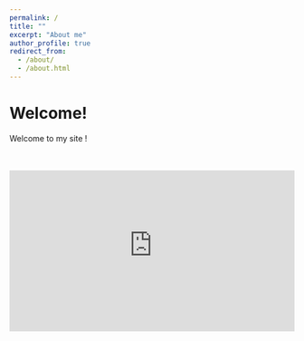 ```yaml
---
permalink: /
title: ""
excerpt: "About me"
author_profile: true
redirect_from: 
  - /about/
  - /about.html
---
```





# Welcome!

Welcome to my site !

<!-- I am Cao Thang Nguyen, a PhD candidate in Computational Mechanics at Ulsan National Institute of Science & Technology (UNIST). 


I am one of the populace interested in Computational Solid Mechanics which focuses on the atomistic scale, coarse-grained dynamics and rare event.-->



<!-- I am a PhD student in Computer Vision and Machine Learning in the [IMAGINE team](http://imagine.enpc.fr/) of [Ecole des Ponts Paristech](http://www.enpc.fr/) in Paris. I am working on 3D Scene Understanding from images under the supervision of [Prof. Vincent Lepetit](http://imagine.enpc.fr/~lepetitv/), with a current focus on Monocular 3D Geometry Estimation, which aims to predict a geometric representation of a 3D scene given a single image. 

I received a MRes degree in [Mathematics, Vision, and Learning (MVA)](http://math.ens-paris-saclay.fr/version-francaise/formations/master-mva/) from [ENS Paris-Saclay](http://ens-paris-saclay.fr/). Before that, I obtained joint MS degrees from [Imperial College London](https://www.imperial.ac.uk/) and [Institut d'Optique Graduate School Paristech](https://www.institutoptique.fr/) in Optics, Physics and Signal Processing. 

*I am organizing weekly seminars on Wednesdays, please reach out to me at michael.ramamonjisoa[at]enpc[dot]fr if you wish to present your work to Imagine's students, and permanent researchers.* -->


<!-- # News
- 01/2022: Something ... -->




<!-- ### [Publications](https://thangckt.github.io/404)                (https://thangckt.github.io/publications)  -->

<br>
<br>
<div style="position:relative;padding-bottom:56.25%;">    
<iframe src="https://www.youtube-nocookie.com/embed/USElnzr6cNE"
        style="width:100%;height:100%;position:absolute;left:0px;top:0px;" frameborder="0"
        allow="accelerometer; autoplay; clipboard-write; encrypted-media; gyroscope; picture-in-picture" allowfullscreen ></iframe> </div>